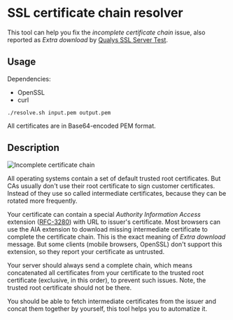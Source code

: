 # SSL certificate chain resolver

This tool can help you fix the *incomplete certificate chain* issue, also reported as *Extra download* by [Qualys SSL Server Test](https://www.ssllabs.com/ssltest/).

## Usage

Dependencies:

- OpenSSL
- curl

```
./resolve.sh input.pem output.pem
```

All certificates are in Base64-encoded PEM format.

## Description

![Incomplete certificate chain](incomplete-chain.png)

All operating systems contain a set of default trusted root certificates. But CAs usually don't use their root certificate to sign customer certificates. Instead of they use so called intermediate certificates, because they can be rotated more frequently.

Your certificate can contain a special *Authority Information Access* extension ([RFC-3280](http://tools.ietf.org/html/rfc3280)) with URL to issuer's certificate. Most browsers can use the AIA extension to download missing intermediate certificate to complete the certificate chain. This is the exact meaning of *Extra download* message. But some clients (mobile browsers, OpenSSL) don't support this extension, so they report your certificate as untrusted.

Your server should always send a complete chain, which means concatenated all certificates from your certificate to the trusted root certificate (exclusive, in this order), to prevent such issues. Note, the trusted root certificate should not be there.

You should be able to fetch intermediate certificates from the issuer and concat them together by yourself, this tool helps you to automatize it.
